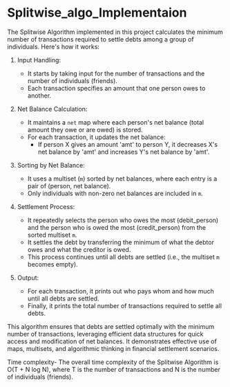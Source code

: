 # Splitwise_algo_Implementaion
The Splitwise Algorithm implemented in this project calculates the minimum number of transactions required to settle debts among a group of individuals. Here's how it works:

1. Input Handling: 
   - It starts by taking input for the number of transactions and the number of individuals (friends).
   - Each transaction specifies an amount that one person owes to another.

2. Net Balance Calculation:
   - It maintains a `net` map where each person's net balance (total amount they owe or are owed) is stored.
   - For each transaction, it updates the net balance:
     - If person X gives an amount 'amt' to person Y, it decreases X's net balance by 'amt' and increases Y's net balance by 'amt'.

3. Sorting by Net Balance:
   - It uses a multiset (`m`) sorted by net balances, where each entry is a pair of (person, net balance).
   - Only individuals with non-zero net balances are included in `m`.

4. Settlement Process:
   - It repeatedly selects the person who owes the most (debit_person) and the person who is owed the most (credit_person) from the sorted multiset `m`.
   - It settles the debt by transferring the minimum of what the debtor owes and what the creditor is owed.
   - This process continues until all debts are settled (i.e., the multiset `m` becomes empty).

5. Output:
   - For each transaction, it prints out who pays whom and how much until all debts are settled.
   - Finally, it prints the total number of transactions required to settle all debts.

This algorithm ensures that debts are settled optimally with the minimum number of transactions, leveraging efficient data structures for quick access and modification of net balances. It demonstrates effective use of maps, multisets, and algorithmic thinking in financial settlement scenarios.

Time complexity-
 The overall time complexity of the Splitwise Algorithm is O(T + N log N), where T is the number of transactions and N is the number of individuals (friends).
